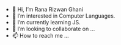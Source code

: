 - 👋 Hi, I’m  Rana Rizwan Ghani
- 👀 I’m interested in Computer Languages.
- 🌱 I’m currently learning JS.
- 💞️ I’m looking to collaborate on ...
- 📫 How to reach me ...

<!---
RanaRizwanGhani007/RanaRizwanGhani007 is a ✨ special ✨ repository because its `README.md` (this file) appears on your GitHub profile.
You can click the Preview link to take a look at your changes.
--->

